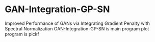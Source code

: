 # GAN-Integration-GP-SN
Improved Performance of GANs via Integrating Gradient Penalty with Spectral Normalization
GAN-Integration-GP-SN is main program
plot program is pickf
